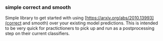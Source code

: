 ### simple correct and smooth

Simple library to get started with using [https://arxiv.org/abs/2010.13993](correct and smooth) over your existing model predictions.
This is intended to be very quick for practictioners to pick up and run as a postprocessing step on their current classifiers.


